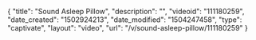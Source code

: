 {
    "title": "Sound Asleep Pillow",
    "description": "",
    "videoid": "111180259",
    "date_created": "1502924213",
    "date_modified": "1504247458",
    "type": "captivate",
    "layout": "video",
    "url": "\/v\/sound-asleep-pillow\/111180259"
}